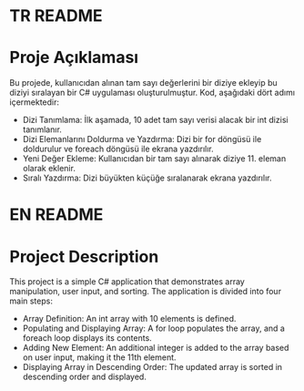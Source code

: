 ﻿# TR README
# Proje Açıklaması
Bu projede, kullanıcıdan alınan tam sayı değerlerini bir diziye ekleyip bu diziyi sıralayan bir C# uygulaması oluşturulmuştur. Kod, aşağıdaki dört adımı içermektedir:

- Dizi Tanımlama: İlk aşamada, 10 adet tam sayı verisi alacak bir int dizisi tanımlanır.
- Dizi Elemanlarını Doldurma ve Yazdırma: Dizi bir for döngüsü ile doldurulur ve foreach döngüsü ile ekrana yazdırılır.
- Yeni Değer Ekleme: Kullanıcıdan bir tam sayı alınarak diziye 11. eleman olarak eklenir.
- Sıralı Yazdırma: Dizi büyükten küçüğe sıralanarak ekrana yazdırılır.

# EN README
# Project Description
This project is a simple C# application that demonstrates array manipulation, user input, and sorting. The application is divided into four main steps:

- Array Definition: An int array with 10 elements is defined.
- Populating and Displaying Array: A for loop populates the array, and a foreach loop displays its contents.
- Adding New Element: An additional integer is added to the array based on user input, making it the 11th element.
- Displaying Array in Descending Order: The updated array is sorted in descending order and displayed.